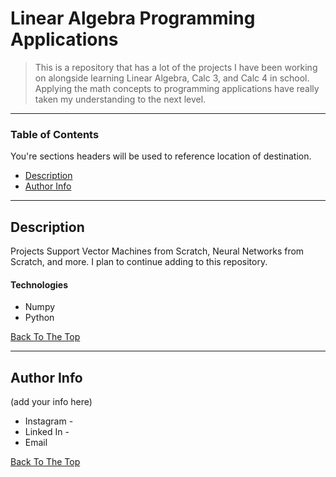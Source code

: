 # Linear Algebra Programming Applications

> This is a repository that has a lot of the projects I have been working on alongside learning Linear Algebra, Calc 3, and Calc 4 in school. Applying the math concepts to programming applications have really taken my understanding to the next level.

---

### Table of Contents
You're sections headers will be used to reference location of destination.

- [Description](#description)
- [Author Info](#author-info)

---

## Description

Projects Support Vector Machines from Scratch, Neural Networks from Scratch, and more. I plan to continue adding to this repository. 

#### Technologies

- Numpy
- Python

[Back To The Top](#read-me-template)

---

## Author Info

(add your info here)

- Instagram - 
- Linked In - 
- Email 

[Back To The Top](#read-me-template)
